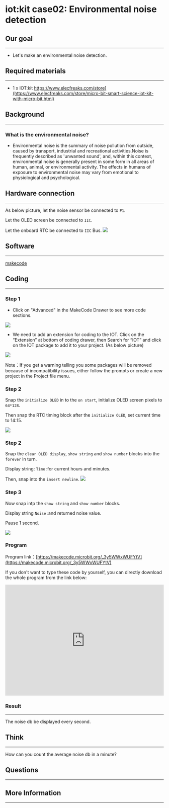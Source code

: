 # iot:kit case02: Environmental noise detection

## Our goal
---

-  Let's make an environmental noise detection. 


## Required materials 
---

- 1 x IOT:kit https://www.elecfreaks.com/store](https://www.elecfreaks.com/store/micro-bit-smart-science-iot-kit-with-micro-bit.html)


## Background
---

### What is the environmental noise?

- Environmental noise is the summary of noise pollution from outside, caused by transport, industrial and recreational activities.Noise is frequently described as 'unwanted sound', and, within this context, environmental noise is generally present in some form in all areas of human, animal, or environmental activity. The effects in humans of exposure to environmental noise may vary from emotional to physiological and psychological.



## Hardware connection
---

As below picture, let the noise sensor be connected to `P1`.

Let the OLED screen be connected to `IIC`. 

Let the onboard RTC be connected to `IIC` Bus. 
![](https://raw.githubusercontent.com/elecfreaks/learn-cn/master/microbitKit/iot_kit/images/case_02_01.png)


## Software
---

[makecode](https://makecode.microbit.org/#)

## Coding
---

### Step 1
- Click on "Advanced" in the MakeCode Drawer to see more code sections.

![](https://raw.githubusercontent.com/elecfreaks/learn-cn/master/microbitKit/iot_kit/images/iot_bit_11.jpg)

- We need to add an extension for coding to the IOT. Click on the “Extension” at bottom of coding drawer, then Search for “IOT” and click on the IOT package to add it to your project. (As below picture) 

![](https://raw.githubusercontent.com/elecfreaks/learn-cn/master/microbitKit/iot_kit/images/iot_bit_12.jpg)

Note：If you get a warning telling you some packages will be removed because of incompatibility issues, either follow the prompts or create a new project in the Project file menu.

### Step 2

Snap the `initialize OLED` in to the `on start`, initialize OLED screen pixels to `64*128`.

Then snap the RTC timing block after the `initialize OLED`, set current time to 14:15.

![](https://raw.githubusercontent.com/elecfreaks/learn-cn/master/microbitKit/iot_kit/images/case_02_02.png)


### Step 2

Snap the `clear OLED display`, `show string` and `show number` blocks into the `forever` in turn.

Display string: `Time:`for current hours and minutes.

Then, snap into the `insert newline`. 
![](https://raw.githubusercontent.com/elecfreaks/learn-cn/master/microbitKit/iot_kit/images/case_02_03.png)


### Step 3

Now snap intp the `show string` and `show number` blocks.

Display string `Noise:`and returned noise value. 

Pause 1 second.

![](https://raw.githubusercontent.com/elecfreaks/learn-cn/master/microbitKit/iot_kit/images/case_02_04.png)

### Program

Program link：[https://makecode.microbit.org/_3y5WWxWUFYtV](https://makecode.microbit.org/_3y5WWxWUFYtV)

If you don't want to type these code by yourself, you can directly download the whole program from the link below:

<div style="position:relative;height:0;padding-bottom:70%;overflow:hidden;"><iframe style="position:absolute;top:0;left:0;width:100%;height:100%;" src="https://makecode.microbit.org/#pub:_3y5WWxWUFYtV" frameborder="0" sandbox="allow-popups allow-forms allow-scripts allow-same-origin"></iframe></div>  


### Result
---
The noise db be displayed every second.


## Think 
---

How can you count the average noise db in a minute?


## Questions
---


## More Information  
---

 
